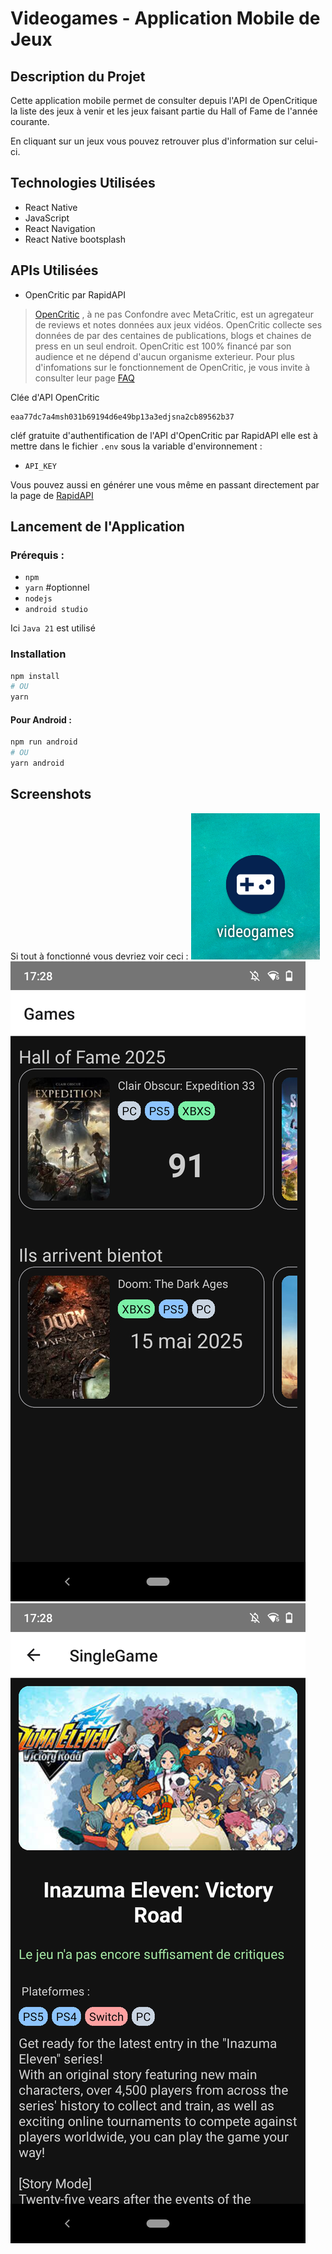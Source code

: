 # Videogames - Application Mobile de Jeux

## Description du Projet
Cette application mobile permet de consulter depuis l'API de OpenCritique la liste des jeux à venir et les jeux faisant partie du Hall of Fame de l'année courante. 

En cliquant sur un jeux vous pouvez retrouver plus d'information sur celui-ci.

## Technologies Utilisées
- React Native
- JavaScript
- React Navigation
- React Native bootsplash

## APIs Utilisées
- OpenCritic par RapidAPI
> [OpenCritic](https://opencritic.com) , à ne pas Confondre avec MetaCritic, est un agregateur de reviews et notes données aux jeux vidéos.
> OpenCritic collecte ses données de par des centaines de publications, blogs et chaines de press en un seul endroit.
> OpenCritic est 100% financé par son audience et ne dépend d'aucun organisme exterieur.
> Pour plus d'infomations sur le fonctionnement de OpenCritic, je vous invite à consulter leur page [FAQ](https://opencritic.com/faq)

Clée d'API OpenCritic
~~~text
eaa77dc7a4msh031b69194d6e49bp13a3edjsna2cb89562b37
~~~
cléf gratuite d'authentification de l'API d'OpenCritic par RapidAPI
elle est à mettre dans le fichier ``.env`` sous la variable d'environnement :
- ``API_KEY``

Vous pouvez aussi en générer une vous même en passant directement par la page de [RapidAPI](https://rapidapi.com/opencritic-opencritic-default/api/opencritic-api/playground/apiendpoint_3eb6cbf3-25cf-4cfc-ba70-4fe91d6d78e9) 

## Lancement de l'Application

### Prérequis :

- ``npm``
- ``yarn`` #optionnel
- ``nodejs``
- ``android studio``

Ici ``Java 21`` est utilisé

### Installation
```bash
npm install
# OU
yarn 
```

#### Pour Android :
```bash
npm run android
# OU
yarn android
```
## Screenshots
Si tout à fonctionné vous devriez voir ceci : 
![alt text](assets/capture-icon.png)
![alt text](assets/capture-list.png)
![alt text](assets/capture-single.png)